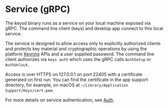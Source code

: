# Service (gRPC)

The keysd binary runs as a service on your local machine exposed via gRPC.
The command line client (keys) and desktop app connect to this local service.

The service is designed to allow access only to explicitly authorized clients and protects key material and
cryptographic operations by using the platform [Keyring](keyring.md) APIs and a user supplied password.
The command line client authorizes via `keys auth` which uses the gRPC calls `AuthSetup` or `AuthUnlock`.

Access is over HTTPS on 127.0.0.1 on port 22405 with a certificate generated on first run.
You can find the certificate in the app support directory, for example,
on macOS at `~/Library/Application Support/Keys/cert.pem`.

For more details on service authentication, see [Auth](auth.md).

